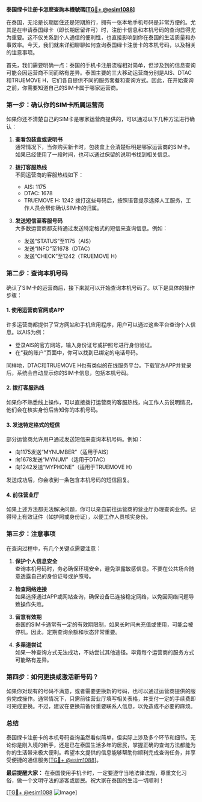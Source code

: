 **泰国绿卡注册卡怎麽查詢本機號碼[[TG💪+ @esim1088](https://t.me/s/esim1088)]**

在泰国，无论是长期居住还是短期旅行，拥有一张本地手机号码是非常方便的。尤其是在申请泰国绿卡（即长期居留许可）时，注册卡信息和本机号码的查询显得尤为重要。这不仅关系到个人通信的便利性，也直接影响到你在泰国的生活质量和办事效率。今天，我们就来详细聊聊如何查询泰国绿卡注册卡的本机号码，以及相关的注意事项。

首先，我们需要明确一点：泰国的手机卡注册流程相对简单，但涉及到的信息查询可能会因运营商不同而略有差异。泰国主要的三大移动运营商分别是AIS、DTAC和TRUEMOVE H，它们各自提供不同的服务套餐和查询方式。因此，在开始查询之前，你需要知道自己的SIM卡属于哪家运营商。

### **第一步：确认你的SIM卡所属运营商**

如果你还不清楚自己的SIM卡是哪家运营商提供的，可以通过以下几种方法进行确认：

1. **查看包装盒或说明书**  
   通常情况下，当你购买新卡时，包装盒上会清楚标明是哪家运营商的SIM卡。如果已经使用了一段时间，也可以通过保留的说明书找到相关信息。

2. **拨打客服热线**  
   不同运营商的客服热线如下：
   - AIS: 1175
   - DTAC: 1678
   - TRUEMOVE H: 1242
   拨打这些号码后，按照语音提示选择人工服务，工作人员会帮你确认SIM卡的归属。

3. **发送短信至客服号码**  
   大多数运营商都支持通过发送特定格式的短信来查询信息。例如：
   - 发送“STATUS”至1175（AIS）
   - 发送“INFO”至1678（DTAC）
   - 发送“CHECK”至1242（TRUEMOVE H）

### **第二步：查询本机号码**

确认了SIM卡的运营商后，接下来就可以开始查询本机号码了。以下是具体的操作步骤：

#### **1. 使用运营商官网或APP**

许多运营商都提供了官方网站和手机应用程序，用户可以通过这些平台查询个人信息。以AIS为例：
- 登录AIS的官方网站，输入身份证号或护照号进行身份验证。
- 在“我的账户”页面中，你可以找到已绑定的电话号码。

同样地，DTAC和TRUEMOVE H也有类似的在线服务平台。下载官方APP并登录后，系统会自动显示你的SIM卡信息，包括本机号码。

#### **2. 拨打客服热线**

如果你不熟悉线上操作，可以直接拨打运营商的客服热线，向工作人员说明情况，他们会在核实身份后告知你的本机号码。

#### **3. 发送特定格式的短信**

部分运营商允许用户通过发送短信来查询本机号码。例如：
- 向1175发送“MYNUMBER”（适用于AIS）
- 向1678发送“MYNUM”（适用于DTAC）
- 向1242发送“MYPHONE”（适用于TRUEMOVE H）

发送成功后，你会收到一条包含本机号码的短信回复。

#### **4. 前往营业厅**

如果上述方法都无法解决问题，你可以亲自前往运营商的营业厅办理查询业务。记得带上有效证件（如护照或身份证），以便工作人员核实身份。

### **第三步：注意事项**

在查询过程中，有几个关键点需要注意：

1. **保护个人信息安全**  
   查询本机号码时，务必确保环境安全，避免泄露敏感信息。不要在公共场合随意透露自己的身份证号或护照号。

2. **检查网络连接**  
   如果选择通过APP或网站查询，确保设备已连接稳定网络，以免因网络问题导致操作失败。

3. **留意有效期**  
   泰国的SIM卡通常有一定的有效期限制，如果长时间未充值或使用，可能会被停机。因此，定期查询余额和状态非常重要。

4. **多渠道尝试**  
   如果一种查询方式无法成功，不妨尝试其他途径。毕竟每个运营商的服务方式可能略有差异。

### **第四步：如何更换或激活新号码？**

如果你对现有的号码不满意，或者需要更换新的号码，也可以通过运营商提供的服务完成操作。通常情况下，只需前往营业厅填写相关表格，并支付一定的手续费即可完成更换。不过，建议在更换前备份重要联系人信息，以免造成不必要的麻烦。

### **总结**

泰国绿卡注册卡的本机号码查询虽然看似简单，但实际上涉及多个环节和细节。无论你是刚入境的新手，还是已在泰国生活多年的居民，掌握正确的查询方法都能为你的生活带来极大便利。希望本文提供的信息能够帮助你顺利完成查询任务，并享受便捷的通信服务[[TG💪+ @esim1088](https://t.me/s/esim1088)]。

**最后提醒大家：** 在泰国使用手机卡时，一定要遵守当地法律法规，尊重文化习俗，做一个文明守法的游客或居民。祝大家在泰国的生活一切顺利！

[[TG💪+ @esim1088](https://t.me/s/esim1088) ![Image](https://i.postimg.cc/4NQfJmqS/Snipaste-2025-05-13-00-14-12.png)]
